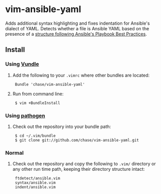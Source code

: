 # vim-ansible-yaml

Adds additional syntax highlighting and fixes indentation for Ansible's
dialect of YAML.
Detects whether a file is Ansible YAML based on the presence of a
[structure following Ansible's Playbook Best Practices](http://www.ansibleworks.com/docs/playbooks_best_practices.html#directory-layout).

## Install

### Using [Vundle](https://github.com/gmarik/vundle)

1. Add the following to your `.vimrc` where other bundles are located:
       
		Bundle 'chase/vim-ansible-yaml'

2. Run from command line:

		$ vim +BundleInstall

### Using [pathogen](https://github.com/tpope/vim-pathogen)

1. Check out the repository into your bundle path:

        $ cd ~/.vim/bundle
        $ git clone git://github.com/chase/vim-ansible-yaml.git

### Normal

1. Check out the repository and copy the following to `.vim/` directory or any
   other run time path, keeping their directory structure intact:

		ftdetect/ansible.vim
		syntax/ansible.vim
		indent/ansible.vim
